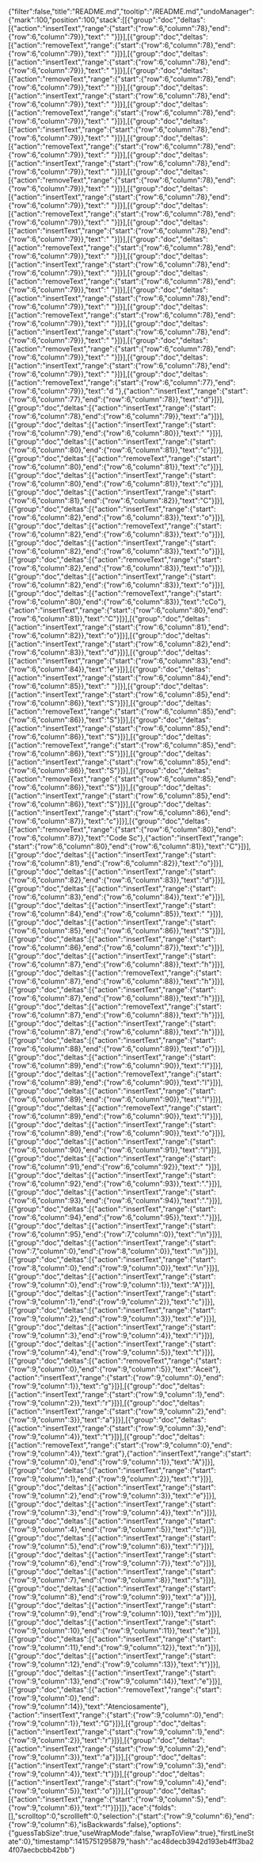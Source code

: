 {"filter":false,"title":"README.md","tooltip":"/README.md","undoManager":{"mark":100,"position":100,"stack":[[{"group":"doc","deltas":[{"action":"insertText","range":{"start":{"row":6,"column":78},"end":{"row":6,"column":79}},"text":" "}]}],[{"group":"doc","deltas":[{"action":"removeText","range":{"start":{"row":6,"column":78},"end":{"row":6,"column":79}},"text":" "}]}],[{"group":"doc","deltas":[{"action":"insertText","range":{"start":{"row":6,"column":78},"end":{"row":6,"column":79}},"text":" "}]}],[{"group":"doc","deltas":[{"action":"removeText","range":{"start":{"row":6,"column":78},"end":{"row":6,"column":79}},"text":" "}]}],[{"group":"doc","deltas":[{"action":"insertText","range":{"start":{"row":6,"column":78},"end":{"row":6,"column":79}},"text":" "}]}],[{"group":"doc","deltas":[{"action":"removeText","range":{"start":{"row":6,"column":78},"end":{"row":6,"column":79}},"text":" "}]}],[{"group":"doc","deltas":[{"action":"insertText","range":{"start":{"row":6,"column":78},"end":{"row":6,"column":79}},"text":" "}]}],[{"group":"doc","deltas":[{"action":"removeText","range":{"start":{"row":6,"column":78},"end":{"row":6,"column":79}},"text":" "}]}],[{"group":"doc","deltas":[{"action":"insertText","range":{"start":{"row":6,"column":78},"end":{"row":6,"column":79}},"text":" "}]}],[{"group":"doc","deltas":[{"action":"removeText","range":{"start":{"row":6,"column":78},"end":{"row":6,"column":79}},"text":" "}]}],[{"group":"doc","deltas":[{"action":"insertText","range":{"start":{"row":6,"column":78},"end":{"row":6,"column":79}},"text":" "}]}],[{"group":"doc","deltas":[{"action":"removeText","range":{"start":{"row":6,"column":78},"end":{"row":6,"column":79}},"text":" "}]}],[{"group":"doc","deltas":[{"action":"insertText","range":{"start":{"row":6,"column":78},"end":{"row":6,"column":79}},"text":" "}]}],[{"group":"doc","deltas":[{"action":"removeText","range":{"start":{"row":6,"column":78},"end":{"row":6,"column":79}},"text":" "}]}],[{"group":"doc","deltas":[{"action":"insertText","range":{"start":{"row":6,"column":78},"end":{"row":6,"column":79}},"text":" "}]}],[{"group":"doc","deltas":[{"action":"removeText","range":{"start":{"row":6,"column":78},"end":{"row":6,"column":79}},"text":" "}]}],[{"group":"doc","deltas":[{"action":"insertText","range":{"start":{"row":6,"column":78},"end":{"row":6,"column":79}},"text":" "}]}],[{"group":"doc","deltas":[{"action":"removeText","range":{"start":{"row":6,"column":78},"end":{"row":6,"column":79}},"text":" "}]}],[{"group":"doc","deltas":[{"action":"insertText","range":{"start":{"row":6,"column":78},"end":{"row":6,"column":79}},"text":" "}]}],[{"group":"doc","deltas":[{"action":"removeText","range":{"start":{"row":6,"column":78},"end":{"row":6,"column":79}},"text":" "}]}],[{"group":"doc","deltas":[{"action":"insertText","range":{"start":{"row":6,"column":78},"end":{"row":6,"column":79}},"text":" "}]}],[{"group":"doc","deltas":[{"action":"removeText","range":{"start":{"row":6,"column":77},"end":{"row":6,"column":79}},"text":"d "},{"action":"insertText","range":{"start":{"row":6,"column":77},"end":{"row":6,"column":78}},"text":"d"}]}],[{"group":"doc","deltas":[{"action":"insertText","range":{"start":{"row":6,"column":78},"end":{"row":6,"column":79}},"text":"a"}]}],[{"group":"doc","deltas":[{"action":"insertText","range":{"start":{"row":6,"column":79},"end":{"row":6,"column":80}},"text":" "}]}],[{"group":"doc","deltas":[{"action":"insertText","range":{"start":{"row":6,"column":80},"end":{"row":6,"column":81}},"text":"c"}]}],[{"group":"doc","deltas":[{"action":"removeText","range":{"start":{"row":6,"column":80},"end":{"row":6,"column":81}},"text":"c"}]}],[{"group":"doc","deltas":[{"action":"insertText","range":{"start":{"row":6,"column":80},"end":{"row":6,"column":81}},"text":"c"}]}],[{"group":"doc","deltas":[{"action":"insertText","range":{"start":{"row":6,"column":81},"end":{"row":6,"column":82}},"text":"C"}]}],[{"group":"doc","deltas":[{"action":"insertText","range":{"start":{"row":6,"column":82},"end":{"row":6,"column":83}},"text":"o"}]}],[{"group":"doc","deltas":[{"action":"removeText","range":{"start":{"row":6,"column":82},"end":{"row":6,"column":83}},"text":"o"}]}],[{"group":"doc","deltas":[{"action":"insertText","range":{"start":{"row":6,"column":82},"end":{"row":6,"column":83}},"text":"o"}]}],[{"group":"doc","deltas":[{"action":"removeText","range":{"start":{"row":6,"column":82},"end":{"row":6,"column":83}},"text":"o"}]}],[{"group":"doc","deltas":[{"action":"insertText","range":{"start":{"row":6,"column":82},"end":{"row":6,"column":83}},"text":"o"}]}],[{"group":"doc","deltas":[{"action":"removeText","range":{"start":{"row":6,"column":80},"end":{"row":6,"column":83}},"text":"cCo"},{"action":"insertText","range":{"start":{"row":6,"column":80},"end":{"row":6,"column":81}},"text":"C"}]}],[{"group":"doc","deltas":[{"action":"insertText","range":{"start":{"row":6,"column":81},"end":{"row":6,"column":82}},"text":"o"}]}],[{"group":"doc","deltas":[{"action":"insertText","range":{"start":{"row":6,"column":82},"end":{"row":6,"column":83}},"text":"d"}]}],[{"group":"doc","deltas":[{"action":"insertText","range":{"start":{"row":6,"column":83},"end":{"row":6,"column":84}},"text":"e"}]}],[{"group":"doc","deltas":[{"action":"insertText","range":{"start":{"row":6,"column":84},"end":{"row":6,"column":85}},"text":" "}]}],[{"group":"doc","deltas":[{"action":"insertText","range":{"start":{"row":6,"column":85},"end":{"row":6,"column":86}},"text":"S"}]}],[{"group":"doc","deltas":[{"action":"removeText","range":{"start":{"row":6,"column":85},"end":{"row":6,"column":86}},"text":"S"}]}],[{"group":"doc","deltas":[{"action":"insertText","range":{"start":{"row":6,"column":85},"end":{"row":6,"column":86}},"text":"S"}]}],[{"group":"doc","deltas":[{"action":"removeText","range":{"start":{"row":6,"column":85},"end":{"row":6,"column":86}},"text":"S"}]}],[{"group":"doc","deltas":[{"action":"insertText","range":{"start":{"row":6,"column":85},"end":{"row":6,"column":86}},"text":"S"}]}],[{"group":"doc","deltas":[{"action":"removeText","range":{"start":{"row":6,"column":85},"end":{"row":6,"column":86}},"text":"S"}]}],[{"group":"doc","deltas":[{"action":"insertText","range":{"start":{"row":6,"column":85},"end":{"row":6,"column":86}},"text":"S"}]}],[{"group":"doc","deltas":[{"action":"insertText","range":{"start":{"row":6,"column":86},"end":{"row":6,"column":87}},"text":"c"}]}],[{"group":"doc","deltas":[{"action":"removeText","range":{"start":{"row":6,"column":80},"end":{"row":6,"column":87}},"text":"Code Sc"},{"action":"insertText","range":{"start":{"row":6,"column":80},"end":{"row":6,"column":81}},"text":"C"}]}],[{"group":"doc","deltas":[{"action":"insertText","range":{"start":{"row":6,"column":81},"end":{"row":6,"column":82}},"text":"o"}]}],[{"group":"doc","deltas":[{"action":"insertText","range":{"start":{"row":6,"column":82},"end":{"row":6,"column":83}},"text":"d"}]}],[{"group":"doc","deltas":[{"action":"insertText","range":{"start":{"row":6,"column":83},"end":{"row":6,"column":84}},"text":"e"}]}],[{"group":"doc","deltas":[{"action":"insertText","range":{"start":{"row":6,"column":84},"end":{"row":6,"column":85}},"text":" "}]}],[{"group":"doc","deltas":[{"action":"insertText","range":{"start":{"row":6,"column":85},"end":{"row":6,"column":86}},"text":"S"}]}],[{"group":"doc","deltas":[{"action":"insertText","range":{"start":{"row":6,"column":86},"end":{"row":6,"column":87}},"text":"c"}]}],[{"group":"doc","deltas":[{"action":"insertText","range":{"start":{"row":6,"column":87},"end":{"row":6,"column":88}},"text":"h"}]}],[{"group":"doc","deltas":[{"action":"removeText","range":{"start":{"row":6,"column":87},"end":{"row":6,"column":88}},"text":"h"}]}],[{"group":"doc","deltas":[{"action":"insertText","range":{"start":{"row":6,"column":87},"end":{"row":6,"column":88}},"text":"h"}]}],[{"group":"doc","deltas":[{"action":"removeText","range":{"start":{"row":6,"column":87},"end":{"row":6,"column":88}},"text":"h"}]}],[{"group":"doc","deltas":[{"action":"insertText","range":{"start":{"row":6,"column":87},"end":{"row":6,"column":88}},"text":"h"}]}],[{"group":"doc","deltas":[{"action":"insertText","range":{"start":{"row":6,"column":88},"end":{"row":6,"column":89}},"text":"o"}]}],[{"group":"doc","deltas":[{"action":"insertText","range":{"start":{"row":6,"column":89},"end":{"row":6,"column":90}},"text":"l"}]}],[{"group":"doc","deltas":[{"action":"removeText","range":{"start":{"row":6,"column":89},"end":{"row":6,"column":90}},"text":"l"}]}],[{"group":"doc","deltas":[{"action":"insertText","range":{"start":{"row":6,"column":89},"end":{"row":6,"column":90}},"text":"l"}]}],[{"group":"doc","deltas":[{"action":"removeText","range":{"start":{"row":6,"column":89},"end":{"row":6,"column":90}},"text":"l"}]}],[{"group":"doc","deltas":[{"action":"insertText","range":{"start":{"row":6,"column":89},"end":{"row":6,"column":90}},"text":"o"}]}],[{"group":"doc","deltas":[{"action":"insertText","range":{"start":{"row":6,"column":90},"end":{"row":6,"column":91}},"text":"l"}]}],[{"group":"doc","deltas":[{"action":"insertText","range":{"start":{"row":6,"column":91},"end":{"row":6,"column":92}},"text":" "}]}],[{"group":"doc","deltas":[{"action":"insertText","range":{"start":{"row":6,"column":92},"end":{"row":6,"column":93}},"text":"."}]}],[{"group":"doc","deltas":[{"action":"insertText","range":{"start":{"row":6,"column":93},"end":{"row":6,"column":94}},"text":"."}]}],[{"group":"doc","deltas":[{"action":"insertText","range":{"start":{"row":6,"column":94},"end":{"row":6,"column":95}},"text":"."}]}],[{"group":"doc","deltas":[{"action":"insertText","range":{"start":{"row":6,"column":95},"end":{"row":7,"column":0}},"text":"\n"}]}],[{"group":"doc","deltas":[{"action":"insertText","range":{"start":{"row":7,"column":0},"end":{"row":8,"column":0}},"text":"\n"}]}],[{"group":"doc","deltas":[{"action":"insertText","range":{"start":{"row":8,"column":0},"end":{"row":9,"column":0}},"text":"\n"}]}],[{"group":"doc","deltas":[{"action":"insertText","range":{"start":{"row":9,"column":0},"end":{"row":9,"column":1}},"text":"A"}]}],[{"group":"doc","deltas":[{"action":"insertText","range":{"start":{"row":9,"column":1},"end":{"row":9,"column":2}},"text":"c"}]}],[{"group":"doc","deltas":[{"action":"insertText","range":{"start":{"row":9,"column":2},"end":{"row":9,"column":3}},"text":"e"}]}],[{"group":"doc","deltas":[{"action":"insertText","range":{"start":{"row":9,"column":3},"end":{"row":9,"column":4}},"text":"i"}]}],[{"group":"doc","deltas":[{"action":"insertText","range":{"start":{"row":9,"column":4},"end":{"row":9,"column":5}},"text":"t"}]}],[{"group":"doc","deltas":[{"action":"removeText","range":{"start":{"row":9,"column":0},"end":{"row":9,"column":5}},"text":"Aceit"},{"action":"insertText","range":{"start":{"row":9,"column":0},"end":{"row":9,"column":1}},"text":"g"}]}],[{"group":"doc","deltas":[{"action":"insertText","range":{"start":{"row":9,"column":1},"end":{"row":9,"column":2}},"text":"r"}]}],[{"group":"doc","deltas":[{"action":"insertText","range":{"start":{"row":9,"column":2},"end":{"row":9,"column":3}},"text":"a"}]}],[{"group":"doc","deltas":[{"action":"insertText","range":{"start":{"row":9,"column":3},"end":{"row":9,"column":4}},"text":"t"}]}],[{"group":"doc","deltas":[{"action":"removeText","range":{"start":{"row":9,"column":0},"end":{"row":9,"column":4}},"text":"grat"},{"action":"insertText","range":{"start":{"row":9,"column":0},"end":{"row":9,"column":1}},"text":"A"}]}],[{"group":"doc","deltas":[{"action":"insertText","range":{"start":{"row":9,"column":1},"end":{"row":9,"column":2}},"text":"t"}]}],[{"group":"doc","deltas":[{"action":"insertText","range":{"start":{"row":9,"column":2},"end":{"row":9,"column":3}},"text":"e"}]}],[{"group":"doc","deltas":[{"action":"insertText","range":{"start":{"row":9,"column":3},"end":{"row":9,"column":4}},"text":"n"}]}],[{"group":"doc","deltas":[{"action":"insertText","range":{"start":{"row":9,"column":4},"end":{"row":9,"column":5}},"text":"c"}]}],[{"group":"doc","deltas":[{"action":"insertText","range":{"start":{"row":9,"column":5},"end":{"row":9,"column":6}},"text":"i"}]}],[{"group":"doc","deltas":[{"action":"insertText","range":{"start":{"row":9,"column":6},"end":{"row":9,"column":7}},"text":"o"}]}],[{"group":"doc","deltas":[{"action":"insertText","range":{"start":{"row":9,"column":7},"end":{"row":9,"column":8}},"text":"s"}]}],[{"group":"doc","deltas":[{"action":"insertText","range":{"start":{"row":9,"column":8},"end":{"row":9,"column":9}},"text":"a"}]}],[{"group":"doc","deltas":[{"action":"insertText","range":{"start":{"row":9,"column":9},"end":{"row":9,"column":10}},"text":"m"}]}],[{"group":"doc","deltas":[{"action":"insertText","range":{"start":{"row":9,"column":10},"end":{"row":9,"column":11}},"text":"e"}]}],[{"group":"doc","deltas":[{"action":"insertText","range":{"start":{"row":9,"column":11},"end":{"row":9,"column":12}},"text":"n"}]}],[{"group":"doc","deltas":[{"action":"insertText","range":{"start":{"row":9,"column":12},"end":{"row":9,"column":13}},"text":"t"}]}],[{"group":"doc","deltas":[{"action":"insertText","range":{"start":{"row":9,"column":13},"end":{"row":9,"column":14}},"text":"e"}]}],[{"group":"doc","deltas":[{"action":"removeText","range":{"start":{"row":9,"column":0},"end":{"row":9,"column":14}},"text":"Atenciosamente"},{"action":"insertText","range":{"start":{"row":9,"column":0},"end":{"row":9,"column":1}},"text":"G"}]}],[{"group":"doc","deltas":[{"action":"insertText","range":{"start":{"row":9,"column":1},"end":{"row":9,"column":2}},"text":"r"}]}],[{"group":"doc","deltas":[{"action":"insertText","range":{"start":{"row":9,"column":2},"end":{"row":9,"column":3}},"text":"a"}]}],[{"group":"doc","deltas":[{"action":"insertText","range":{"start":{"row":9,"column":3},"end":{"row":9,"column":4}},"text":"t"}]}],[{"group":"doc","deltas":[{"action":"insertText","range":{"start":{"row":9,"column":4},"end":{"row":9,"column":5}},"text":"o"}]}],[{"group":"doc","deltas":[{"action":"insertText","range":{"start":{"row":9,"column":5},"end":{"row":9,"column":6}},"text":"!"}]}]]},"ace":{"folds":[],"scrolltop":0,"scrollleft":0,"selection":{"start":{"row":9,"column":6},"end":{"row":9,"column":6},"isBackwards":false},"options":{"guessTabSize":true,"useWrapMode":false,"wrapToView":true},"firstLineState":0},"timestamp":1415751295879,"hash":"ac48decb3942d193eb4ff3ba24f07aecbcbb42bb"}